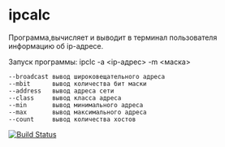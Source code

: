 # ipcalc
Программа,вычисляет и выводит в терминал пользователя информацию об ip-адресе.

Запуск программы:
    ipclc -a <ip-адрес> -m <маска>

    --broadcast	вывод широковещательного адреса
    --mbit		вывод количества бит маски
    --address	вывод адреса сети
    --class		вывод класса адреса
    --min		вывод минимального адреса
    --max		вывод максимального адреса
    --count		вывод количества хостов

[![Build Status](https://app.travis-ci.com/Farosept/ipcalc.svg?token=2oRyTjpoHi7q1XsDqvSB&branch=develop)](https://app.travis-ci.com/Farosept/ipcalc)